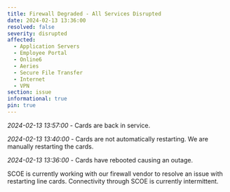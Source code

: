 ```yaml
---
title: Firewall Degraded - All Services Disrupted
date: 2024-02-13 13:36:00
resolved: false
severity: disrupted
affected:
  - Application Servers
  - Employee Portal
  - Online6
  - Aeries
  - Secure File Transfer
  - Internet
  - VPN
section: issue
informational: true
pin: true
---
```


*2024-02-13 13:57:00* - Cards are back in service.

*2024-02-13 13:40:00* - Cards are not automatically restarting. We are manually restarting the cards.

*2024-02-13 13:36:00* - Cards have rebooted causing an outage.

SCOE is currently working with our firewall vendor to resolve an issue with restarting line cards. Connectivity through SCOE is currently intermittent.
